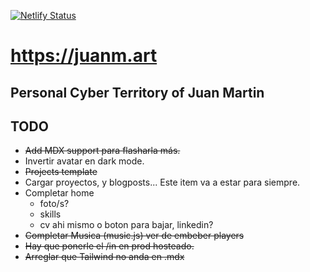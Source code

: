 [![Netlify Status](https://api.netlify.com/api/v1/badges/b8a36fdf-6ee8-4f32-aa5c-c52251ea5c64/deploy-status)](https://app.netlify.com/sites/juanm-art/deploys)

# https://juanm.art
## Personal Cyber Territory of Juan Martin

## TODO

- ~~Add MDX support para flasharla más.~~
- Invertir avatar en dark mode.
- ~~Projects template~~
- Cargar proyectos, y blogposts... Este item va a estar para siempre.
- Completar home
  - foto/s?
  - skills
  - cv ahi mismo o boton para bajar, linkedin?
- ~~Completar Musica (music.js) ver de embeber players~~
- ~~Hay que ponerle el /in en prod hosteado.~~
- ~~Arreglar que Tailwind no anda en .mdx~~